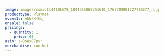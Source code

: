 ```yaml
---
image: images/comic1144106578_1841396069351640_1767709901727785077_n.jpg
producttype: Playmat
eventId: mkb4XfKk_
onsale: false
pricings:
  - quantity: 1
    price: 65
asin: s-QoWxC7pvr
merchandise: comiket
---
```

